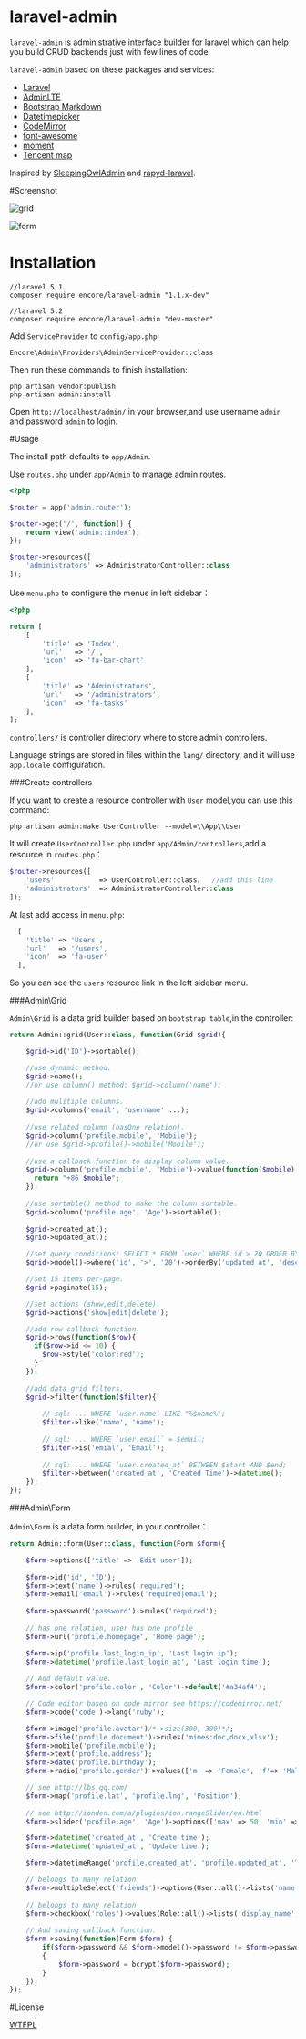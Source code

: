 # laravel-admin

`laravel-admin` is administrative interface builder for laravel which can help you build CRUD backends just with few lines of code.

`laravel-admin` based on these packages and services:

+ [Laravel](https://laravel.com/)
+ [AdminLTE](https://almsaeedstudio.com/)
+ [Bootstrap Markdown](http://toopay.github.io/bootstrap-markdown/)
+ [Datetimepicker](http://eonasdan.github.io/bootstrap-datetimepicker/)
+ [CodeMirror](https://codemirror.net/)
+ [font-awesome](http://fontawesome.io)
+ [moment](http://momentjs.com/)
+ [Tencent map](http://lbs.qq.com/)

Inspired by [SleepingOwlAdmin](https://github.com/sleeping-owl/admin) and [rapyd-laravel](https://github.com/zofe/rapyd-laravel).

#Screenshot

![grid](https://cloud.githubusercontent.com/assets/1479100/12708148/6c4aa9fe-c8d7-11e5-94e4-c8105375a564.png)

![form](https://cloud.githubusercontent.com/assets/1479100/12708198/fc6725a8-c8d7-11e5-876f-5c4f00ded0ff.png)

# Installation

```
//laravel 5.1
composer require encore/laravel-admin "1.1.x-dev"

//laravel 5.2
composer require encore/laravel-admin "dev-master"
```

Add `ServiceProvider` to `config/app.php`:

```
Encore\Admin\Providers\AdminServiceProvider::class
```

Then run these commands to finish installation:

```
php artisan vendor:publish
php artisan admin:install
```

Open `http://localhost/admin/` in your browser,and use username `admin` and password `admin` to login.

#Usage

The install path defaults to `app/Admin`.

Use `routes.php` under `app/Admin` to manage admin routes.

```php
<?php

$router = app('admin.router');

$router->get('/', function() {
    return view('admin::index');
});

$router->resources([
    'administrators' => AdministratorController::class
]);
```

Use `menu.php` to configure the menus in left sidebar：
```php
<?php

return [
    [
        'title' => 'Index',
        'url'   => '/',
        'icon'  => 'fa-bar-chart'
    ],
    [
        'title' => 'Administrators',
        'url'   => '/administrators',
        'icon'  => 'fa-tasks'
    ],
];
```

`controllers/` is controller directory where to store admin controllers.

Language strings are stored in files within the `lang/` directory, and it will use `app.locale` configuration.

###Create controllers

If you want to create a resource controller with `User` model,you can use this command:
```
php artisan admin:make UserController --model=\\App\\User
```

It will create `UserController.php` under `app/Admin/controllers`,add a resource in `routes.php`：
```php
$router->resources([
    'users'           => UserController::class，  //add this line
    'administrators'  => AdministratorController::class
]);
```

At last add access in `menu.php`:

```php
  [
    'title' => 'Users',
    'url'   => '/users',
    'icon'  => 'fa-user'
  ],
```

So you can see the `users` resource link in the left sidebar menu.

###Admin\Grid

`Admin\Grid` is a data grid builder based on `bootstrap table`,in the controller:

```php
return Admin::grid(User::class, function(Grid $grid){

    $grid->id('ID')->sortable();

    //use dynamic method.
    $grid->name();
    //or use column() method: $grid->column('name');
    
    //add mulitiple columns.
    $grid->columns('email', 'username' ...);
    
    //use related column (hasOne relation).
    $grid->column('profile.mobile', 'Mobile');
    //or use $grid->profile()->mobile('Mobile');
    
    //use a callback function to display column value.
    $grid->column('profile.mobile', 'Mobile')->value(function($mobile) {
      return "+86 $mobile";
    });
    
    //use sortable() method to make the column sortable.
    $grid->column('profile.age', 'Age')->sortable();
    
    $grid->created_at();
    $grid->updated_at();

    //set query conditions: SELECT * FROM `user` WHERE id > 20 ORDER BY updated_at DESC;
    $grid->model()->where('id', '>', '20')->orderBy('updated_at', 'desc');

    //set 15 items per-page.
    $grid->paginate(15);

    //set actions (show,edit,delete).
    $grid->actions('show|edit|delete');

    //add row callback function.
    $grid->rows(function($row){
      if($row->id <= 10) {
        $row->style('color:red');
      }
    });
    
    //add data grid filters.
    $grid->filter(function($filter){
    
        // sql: ... WHERE `user.name` LIKE "%$name%";
        $filter->like('name', 'name');
        
        // sql: ... WHERE `user.email` = $email;
        $filter->is('emial', 'Email');
        
        // sql: ... WHERE `user.created_at` BETWEEN $start AND $end;
        $filter->between('created_at', 'Created Time')->datetime();
    });
});

```

###Admin\Form

`Admin\Form` is a data form builder, in your controller：

```php
return Admin::form(User::class, function(Form $form){

    $form->options(['title' => 'Edit user']);
    
    $form->id('id', 'ID');
    $form->text('name')->rules('required');
    $form->email('email')->rules('required|email');
    
    $form->password('password')->rules('required');
    
    // has one relation, user has one profile
    $form->url('profile.homepage', 'Home page');

    $form->ip('profile.last_login_ip', 'Last login ip');
    $form->datetime('profile.last_login_at', 'Last login time');
    
    // Add default value.
    $form->color('profile.color', 'Color')->default('#a34af4');

    // Code editor based on code mirror see https://codemirror.net/
    $form->code('code')->lang('ruby');

    $form->image('profile.avatar')/*->size(300, 300)*/;
    $form->file('profile.document')->rules('mimes:doc,docx,xlsx');
    $form->mobile('profile.mobile');
    $form->text('profile.address');
    $form->date('profile.birthday');
    $form->radio('profile.gender')->values(['m' => 'Female', 'f'=> 'Male'])->default('m');

    // see http://lbs.qq.com/
    $form->map('profile.lat', 'profile.lng', 'Position');
    
    // see http://ionden.com/a/plugins/ion.rangeSlider/en.html
    $form->slider('profile.age', 'Age')->options(['max' => 50, 'min' => 20, 'step' => 1, 'postfix' => 'years old']);

    $form->datetime('created_at', 'Create time');
    $form->datetime('updated_at', 'Update time');

    $form->datetimeRange('profile.created_at', 'profile.updated_at', 'Time line');

    // belongs to many relation
    $form->multipleSelect('friends')->options(User::all()->lists('name', 'id'));
    
    // belongs to many relation
    $form->checkbox('roles')->values(Role::all()->lists('display_name', 'id'));
    
    // Add saving callback function.
    $form->saving(function(Form $form) {
        if($form->password && $form->model()->password != $form->password)
        {
            $form->password = bcrypt($form->password);
        }
    });
});
```

#License

[WTFPL](http://www.wtfpl.net/)
